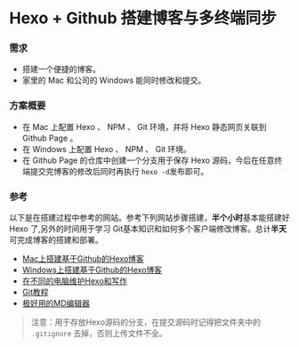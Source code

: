 # Hexo + Github 搭建博客与多终端同步


### 需求

* 搭建一个便捷的博客。
* 家里的 Mac 和公司的 Windows 能同时修改和提交。



### 方案概要

* 在 Mac 上配置 Hexo 、 NPM 、 Git 环境，并将 Hexo 静态网页关联到 Github Page 。
* 在 Windows 上配置 Hexo 、 NPM 、 Git 环境。
* 在 Github Page 的仓库中创建一个分支用于保存 Hexo 源码，今后在任意终端提交完博客的修改后同时再执行 `hexo -d`发布即可。



### 参考
以下是在搭建过程中参考的网站。参考下列网站步骤搭建，**半个小时**基本能搭建好 Hexo 了,另外的时间用于学习 Git基本知识和如何多个客户端修改博客。总计**半天**可完成博客的搭建和部署。

* [Mac上搭建基于Github的Hexo博客](http://www.jianshu.com/p/13e64c9e2295)
* [Windows上搭建基于Github的Hexo博客](https://stormzha.github.io/2017/03/26/blogFinish/)
* [在不同的电脑维护Hexo和写作](http://www.rvclient.com/2016/05/21/hexo-everywhere/)
* [Git教程](http://www.runoob.com/git/git-tutorial.html)
* [极好用的MD编辑器](https://www.typora.io/)

> 注意：用于存放Hexo源码的分支，在提交源码时记得把文件夹中的 `.gitignore` 去掉，否则上传文件不全。




































